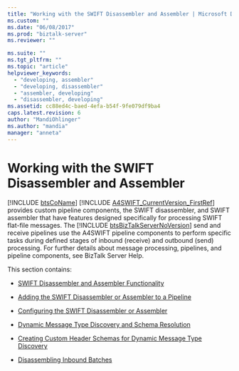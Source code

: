 ```yaml
---
title: "Working with the SWIFT Disassembler and Assembler | Microsoft Docs"
ms.custom: ""
ms.date: "06/08/2017"
ms.prod: "biztalk-server"
ms.reviewer: ""

ms.suite: ""
ms.tgt_pltfrm: ""
ms.topic: "article"
helpviewer_keywords: 
  - "developing, assembler"
  - "developing, disassembler"
  - "assembler, developing"
  - "disassembler, developing"
ms.assetid: cc88ed4c-baed-4efa-b54f-9fe079df9ba4
caps.latest.revision: 6
author: "MandiOhlinger"
ms.author: "mandia"
manager: "anneta"
---
```

# Working with the SWIFT Disassembler and Assembler
[!INCLUDE [btsCoName](../../includes/btsconame-md.md)] [!INCLUDE [A4SWIFT_CurrentVersion_FirstRef](../../includes/a4swift-currentversion-firstref-md.md)] provides custom pipeline components, the SWIFT disassembler, and SWIFT assembler that have features designed specifically for processing SWIFT flat-file messages. The [!INCLUDE [btsBizTalkServerNoVersion](../../includes/btsbiztalkservernoversion-md.md)] send and receive pipelines use the A4SWIFT pipeline components to perform specific tasks during defined stages of inbound (receive) and outbound (send) processing. For further details about message processing, pipelines, and pipeline components, see BizTalk Server Help.  
  
 This section contains:  
  
-   [SWIFT Disassembler and Assembler Functionality](../../adapters-and-accelerators/accelerator-swift/swift-disassembler-and-assembler-functionality.md)  
  
-   [Adding the SWIFT Disassembler or Assembler to a Pipeline](../../adapters-and-accelerators/accelerator-swift/adding-the-swift-disassembler-or-assembler-to-a-pipeline.md)  
  
-   [Configuring the SWIFT Disassembler or Assembler](../../adapters-and-accelerators/accelerator-swift/configuring-the-swift-disassembler-or-assembler.md)  
  
-   [Dynamic Message Type Discovery and Schema Resolution](../../adapters-and-accelerators/accelerator-swift/dynamic-message-type-discovery-and-schema-resolution.md)  
  
-   [Creating Custom Header Schemas for Dynamic Message Type Discovery](../../adapters-and-accelerators/accelerator-swift/creating-custom-header-schemas-for-dynamic-message-type-discovery.md)  
  
-   [Disassembling Inbound Batches](../../adapters-and-accelerators/accelerator-swift/disassembling-inbound-batches.md)